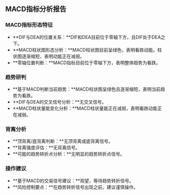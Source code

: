 ## MACD指标分析报告

### MACD指标形态特征

- **DIF与DEA的位置关系：**DIF和DEA目前位于零轴下方，且DIF处于DEA之下。
- **MACD柱状图形态分析：**MACD柱状图目前呈绿色，表明看跌动能。柱状图逐渐缩短，表明动能正在减弱。
- **零轴位置判断：**MACD指标目前位于零轴下方，表明整体趋势为看跌。

### 趋势研判

- **基于MACD判断当前趋势：**MACD柱状图呈绿色且逐渐缩短，表明当前趋势为看跌。
- **DIF与DEA的交叉信号分析：**无交叉信号。
- **MACD柱状量能变化分析：**MACD柱状量能正在减弱，表明看跌动能正在减弱。

### 背离分析

- **顶背离/底背离判断：**无顶背离或底背离信号。
- **背离强度评估：**无背离信号。
- **可能​​的趋势转折点分析：**无明显的趋势转折点信号。

### 操作建议

- **基于MACD的交易信号建议：**观望，等待趋势转折信号。
- **风险控制要点：**在趋势转折信号出现之前，建议谨慎操作。
